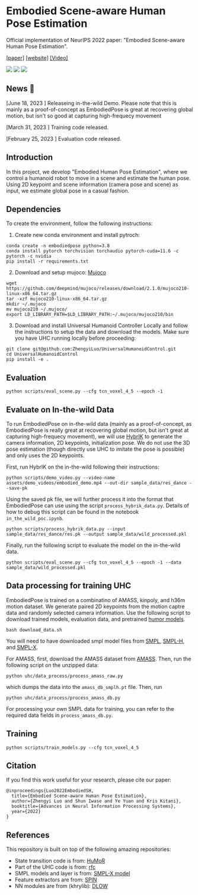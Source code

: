 
# Embodied Scene-aware Human Pose Estimation

Official implementation of NeurIPS 2022 paper: "Embodied Scene-aware Human Pose Estimation".

[[paper]](https://arxiv.org/abs/2206.09106) [[website]](https://zhengyiluo.github.io/projects/embodied_pose/) [[Video]](https://www.youtube.com/watch?v=8Ae0xzqAtm8)

<div float="center">
    <img src="assets/gif/wild_demo1.gif" />
    <img src="assets/gif/wild_demo2.gif" />
  <img src="assets/gif/teaser.gif" />
</div>

## News 🚩


[June 18, 2023 ] Releaseing in-the-wild Demo. Please note that this is mainly as a proof-of-concept as EmbodiedPose is great at recovering global motion, but isn't so good at capturing high-frequecy movement

[March 31, 2023 ] Training code released.

[February 25, 2023 ] Evaluation code released.


## Introduction
In this project, we develop "Embodied Human Pose Estimation", where we control a humanoid robot to move in a scene and estimate the human pose. Using 2D keypoint and scene information (camera pose and scene) as input, we estimate global pose in a casual fashion.

## Dependencies

To create the environment, follow the following instructions: 

1. Create new conda environment and install pytroch:
```
conda create -n embodiedpose python=3.8
conda install pytorch torchvision torchaudio pytorch-cuda=11.6 -c pytorch -c nvidia
pip install -r requirements.txt
```

2. Download and setup mujoco: [Mujoco](http://www.mujoco.org/)
```
wget https://github.com/deepmind/mujoco/releases/download/2.1.0/mujoco210-linux-x86_64.tar.gz
tar -xzf mujoco210-linux-x86_64.tar.gz
mkdir ~/.mujoco
mv mujoco210 ~/.mujoco/
export LD_LIBRARY_PATH=$LD_LIBRARY_PATH:~/.mujoco/mujoco210/bin
```

3. Download and install Universal Humanoid Controller Locally and follow the instructions to setup the data and download the models. Make sure you have UHC running locally before proceeding:

```
git clone git@github.com:ZhengyiLuo/UniversalHumanoidControl.git 
cd UniversalHumanoidControl
pip install -e .
```

## Evaluation 
```
python scripts/eval_scene.py --cfg tcn_voxel_4_5 --epoch -1
```

## Evaluate on In-the-wild Data 

To run EmbodiedPose on in-the-wild data (mainly as a proof-of-concept, as EmbodiedPose is really great at recovering global motion, but isn't great at capturing high-frequecy movement), we will use [HybrIK](https://github.com/Jeff-sjtu/HybrIK) to generate the camera information, 2D keypoints, initialization pose. We do not use the 3D pose estimation (though directly use UHC to imitate the pose is possible) and only uses the 2D keypoints. 

First, run HybrIK on the in-the-wild following their instructions:

```
python scripts/demo_video.py --video-name assets/demo_videos/embodied_demo.mp4 --out-dir sample_data/res_dance --save-pk 
```

Using the saved pk file, we will further process it into the format that EmbodiedPose can use using the script `process_hybrik_data.py`. Details of how to debug this script can be found in the notebook `in_the_wild_poc.ipynb`. 


```
python scripts/process_hybrik_data.py --input sample_data/res_dance/res.pk --output sample_data/wild_processed.pkl
```

Finally, run the following script to evaluate the model on the in-the-wild data. 
```
python scripts/eval_scene.py --cfg tcn_voxel_4_5 --epoch -1 --data sample_data/wild_processed.pkl
```




## Data processing for training UHC

EmbodiedPose is trained on a combinatino of AMASS, kinpoly, and h36m motion dataset. We generate paired 2D keypoints from the motion captre data and randomly selected camera information. 
Use the following script to download trained models, evaluation data, and pretrained [humor models](https://github.com/davrempe/humor/blob/main/get_ckpt.sh).

```
bash download_data.sh
```

You will need to have downloaded smpl model files from [SMPL](https://smpl.is.tue.mpg.de/), [SMPL-H](https://smpl.is.tue.mpg.de/downloads), and [SMPL-X](https://smpl-x.is.tue.mpg.de/downloads).

For AMASS, first, download the AMASS dataset from [AMASS](https://amass.is.tue.mpg.de/). Then, run the following script on the unzipped data:
 

```
python uhc/data_process/process_amass_raw.py
```

which dumps the data into the `amass_db_smplh.pt` file. Then, run 

```
python uhc/data_process/process_amass_db.py
```

For processing your own SMPL data for training, you can refer to the required data fields in `process_amass_db.py`. 



## Training

```
python scripts/train_models.py --cfg tcn_voxel_4_5 
```

## Citation
If you find this work useful for your research, please cite our paper:
```
@inproceedings{Luo2022EmbodiedSH,
  title={Embodied Scene-aware Human Pose Estimation},
  author={Zhengyi Luo and Shun Iwase and Ye Yuan and Kris Kitani},
  booktitle={Advances in Neural Information Processing Systems},
  year={2022}
}
```

## References
This repository is built on top of the following amazing repositories:
* State transition code is from: [HuMoR](https://github.com/davrempe/humor)
* Part of the UHC code is from: [rfc](https://github.com/Khrylx/RFC)
* SMPL models and layer is from: [SMPL-X model](https://github.com/vchoutas/smplx)
* Feature extractors are from: [SPIN](https://github.com/nkolot/SPIN)
* NN modules are from (khrylib): [DLOW](https://github.com/Khrylx/DLow)



